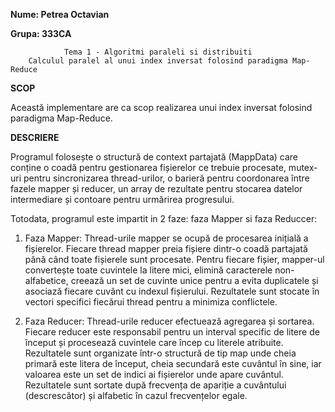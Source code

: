 **Nume: Petrea Octavian**

**Grupa: 333CA**

                Tema 1 - Algoritmi paraleli si distribuiti
        Calculul paralel al unui index inversat folosind paradigma Map-Reduce


**SCOP**


Această implementare are ca scop realizarea unui index inversat folosind
paradigma Map-Reduce.


**DESCRIERE**

Programul folosește o structură de context partajată (MappData) care conține o
coadă pentru gestionarea fișierelor ce trebuie procesate, mutex-uri pentru
sincronizarea thread-urilor, o barieră pentru coordonarea între fazele mapper și
reducer, un array de rezultate pentru stocarea datelor intermediare și contoare
pentru urmărirea progresului. 

Totodata, programul este impartit in 2 faze: faza Mapper si faza Reduccer:

1. Faza Mapper:
Thread-urile mapper se ocupă de procesarea inițială a fișierelor. Fiecare thread
mapper preia fișiere dintr-o coadă partajată până când toate fișierele sunt
procesate. Pentru fiecare fișier, mapper-ul convertește toate cuvintele la
litere mici, elimină caracterele non-alfabetice, creează un set de cuvinte
unice pentru a evita duplicatele și asociază fiecare cuvânt cu indexul
fișierului. Rezultatele sunt stocate în vectori specifici fiecărui thread
pentru a minimiza conflictele.

2. Faza Reducer:
Thread-urile reducer efectuează agregarea și sortarea. Fiecare reducer este
responsabil pentru un interval specific de litere de început și procesează
cuvintele care încep cu literele atribuite. Rezultatele sunt organizate într-o
structură de tip map unde cheia primară este litera de început, cheia secundară
este cuvântul în sine, iar valoarea este un set de indici ai fișierelor unde
apare cuvântul. Rezultatele sunt sortate după frecvența de apariție a cuvântului
(descrescător) și alfabetic în cazul frecvențelor egale.

 

